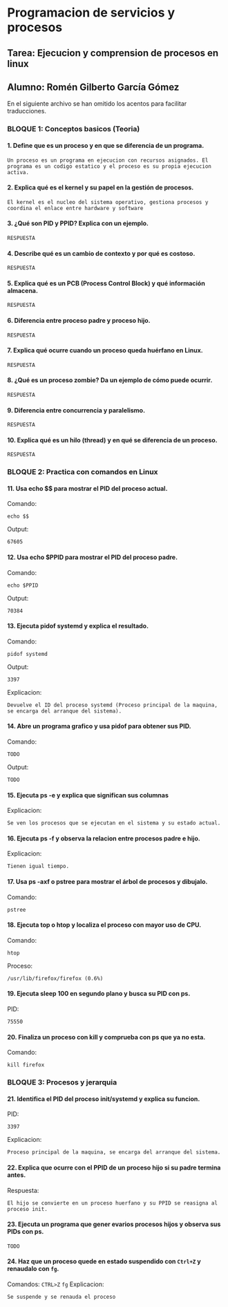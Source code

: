 # Programacion de servicios y procesos
## Tarea:  Ejecucion y comprension de procesos en linux
## Alumno: Romén Gilberto García Gómez

En el siguiente archivo se han omitido los acentos para facilitar traducciones.

### BLOQUE 1: Conceptos basicos (Teoria)
#### 1. Define que es un proceso y en que se diferencia de un programa.
```
Un proceso es un programa en ejecucion con recursos asignados. El programa es un codigo estatico y el proceso es su propia ejecucion activa.
```

#### 2. Explica qué es el kernel y su papel en la gestión de procesos.
```
El kernel es el nucleo del sistema operativo, gestiona procesos y coordina el enlace entre hardware y software
```

#### 3. ¿Qué son PID y PPID? Explica con un ejemplo.
```
RESPUESTA
```

#### 4. Describe qué es un cambio de contexto y por qué es costoso.
```
RESPUESTA
```

#### 5. Explica qué es un PCB (Process Control Block) y qué información almacena.
```
RESPUESTA
```

#### 6. Diferencia entre proceso padre y proceso hijo.
```
RESPUESTA
```

#### 7. Explica qué ocurre cuando un proceso queda huérfano en Linux.
```
RESPUESTA
```

#### 8. ¿Qué es un proceso zombie? Da un ejemplo de cómo puede ocurrir.
```
RESPUESTA
```

#### 9. Diferencia entre concurrencia y paralelismo.
```
RESPUESTA
```

#### 10. Explica qué es un hilo (thread) y en qué se diferencia de un proceso.
```
RESPUESTA
```


### BLOQUE 2: Practica con comandos en Linux
#### 11. Usa echo $$ para mostrar el PID del proceso actual.
Comando:
```
echo $$
```
Output:
```
67605
```

#### 12. Usa echo $PPID para mostrar el PID del proceso padre.
Comando:
```
echo $PPID
```
Output:
```
70384
```

#### 13. Ejecuta pidof systemd y explica el resultado.
Comando:
```
pidof systemd
```
Output:
```
3397
```
Explicacion:
```
Devuelve el ID del proceso systemd (Proceso principal de la maquina, se encarga del arranque del sistema).
```

#### 14. Abre un programa grafico y usa pidof para obtener sus PID.
Comando:
```
TODO
```
Output:
```
TODO
```

#### 15. Ejecuta ps -e y explica que significan sus columnas
Explicacion:
```
Se ven los procesos que se ejecutan en el sistema y su estado actual.
```

#### 16. Ejecuta ps -f y observa la relacion entre procesos padre e hijo.
Explicacion:
```
Tienen igual tiempo.
```

#### 17. Usa ps -axf o pstree para mostrar el árbol de procesos y dibujalo.
Comando:
```
pstree
```

#### 18. Ejecuta top o htop y localiza el proceso con mayor uso de CPU.
Comando:
```
htop
```
Proceso:
```
/usr/lib/firefox/firefox (0.6%)
```

#### 19. Ejecuta sleep 100 en segundo plano y busca su PID con ps.
PID:
```
75550
```

#### 20. Finaliza un proceso con kill y comprueba con ps que ya no esta.
Comando:
```
kill firefox
```


### BLOQUE 3: Procesos y jerarquia
#### 21. Identifica el PID del proceso init/systemd y explica su funcion.
PID:
```
3397
```
Explicacion:
```
Proceso principal de la maquina, se encarga del arranque del sistema.
```

#### 22. Explica que ocurre con el PPID de un proceso hijo si su padre termina antes.
Respuesta:
```
El hijo se convierte en un proceso huerfano y su PPID se reasigna al proceso init.
```

#### 23. Ejecuta un programa que gener evarios procesos hijos y observa sus PIDs con ps.
```
TODO
```

#### 24. Haz que un proceso quede en estado suspendido con ```Ctrl+Z``` y renaudalo con ```fg```.
Comandos:
```CTRL>Z```
```fg```
Explicacion:
```
Se suspende y se renauda el proceso
```

